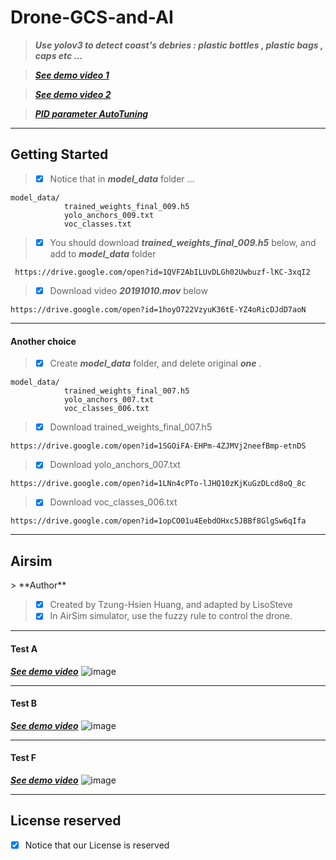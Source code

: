 # Drone-GCS-and-AI
> ***Use yolov3 to detect coast's debries : plastic bottles , plastic bags , caps etc ...***

> ***[See demo video 1](https://drive.google.com/open?id=1H6hfDKPacrxpqa3XGIi3flVTbuDY8Ano)***

> ***[See demo video 2](https://drive.google.com/open?id=1Lma_kVY98y7Zlkeo5f46-ZTPgNvyxGDc)***

> ***[PID parameter AutoTuning](https://drive.google.com/open?id=12vV1WJXvEIu-ZyxeH2k5318cdNbjx9j2)***

<hr></hr>
<h2>Getting Started</h2>


> - [x] Notice that in ***model_data***  folder ...
```bush
model_data/
            trained_weights_final_009.h5
            yolo_anchors_009.txt
            voc_classes.txt
 ```

> - [x] You should download ***trained_weights_final_009.h5*** below, and add to ***model_data*** folder
```bush
 https://drive.google.com/open?id=1QVF2AbILUvDLGh02Uwbuzf-lKC-3xqI2
 ```
 
> - [x] Download video ***20191010.mov*** below
```bush
https://drive.google.com/open?id=1hoyO722VzyuK36tE-YZ4oRicDJdD7aoN
```
 
 <hr></hr>
 <h4>Another choice</h4>
 
> - [x] Create ***model_data*** folder, and delete original ***one*** .

```bush
model_data/
            trained_weights_final_007.h5
            yolo_anchors_007.txt
            voc_classes_006.txt 
```

> - [x] Download trained_weights_final_007.h5
```bush
https://drive.google.com/open?id=1SGOiFA-EHPm-4ZJMVj2neefBmp-etnDS
```
> - [x] Download yolo_anchors_007.txt
```bush
https://drive.google.com/open?id=1LNn4cPTo-lJHQ10zKjKuGzDLcd8oQ_8c
```
> - [x] Download voc_classes_006.txt
```bush
https://drive.google.com/open?id=1opCO01u4EebdOHxc5JBBf8GlgSw6qIfa
```

<hr></hr>
<h2>Airsim</h2>
> **Author**

> - [x] Created by Tzung-Hsien Huang, and adapted by LisoSteve
> - [x] In AirSim simulator, use the fuzzy rule to control the drone.
<hr></hr>
<h4>Test A</h4>

***[See demo video](https://drive.google.com/open?id=1oGbn28wQA_o-EyqqzDqoxLLuQZKde3WK)***
![image](https://github.com/LiaoSteve/Drone-GCS-and-AI/blob/django_app/airsim/ForAirSim/Data_gif_A.gif)
<hr></hr>
<h4>Test B</h4>

***[See demo video](https://drive.google.com/open?id=1G7rWvAg8GuQ7e9GqmgrFNUia2IaKj6rS)***
![image](https://github.com/LiaoSteve/Drone-GCS-and-AI/blob/django_app/airsim/ForAirSim/Data_gif_B.gif)
<hr></hr>
<h4>Test F</h4>

***[See demo video](https://drive.google.com/open?id=1KNb6ggzH0gUVQc07_ZdVgUQq8zr_T9sn)***
![image](https://github.com/LiaoSteve/Drone-GCS-and-AI/blob/django_app/airsim/ForAirSim/Data_gif_F.gif)
<hr></hr>
<h2>License reserved</h2>

- [x] Notice that our License is reserved
















